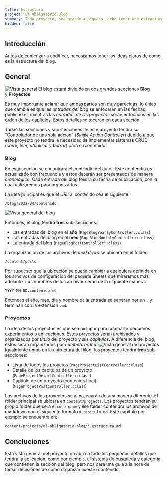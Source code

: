 ```yaml
---
title: Estructura
project: El Obligatorio Blog
summary: Todo proyecto, sea grande o pequeno, debe tener una estructura. Visualizaremos como estara organizado el blog para tener las ideas claras antes de codificar.
hidden: false
---
```

## Introducción

Antes de comenzar a codificar, necesitamos tener las ideas claras de como es la estructura del blog.

## General

![Vista general](/img/el-obligatorio-blog/general-structure.png "Vista general")
El blog estará dividido en dos grandes secciones **Blog** y **Proyectos**.

Es muy importante aclarar que ambas partes son muy parecidas, lo único que cambia es que las *entradas del blog* se enfocarán en las fechas publicadas, mientras las *entradas de los proyectos* serán enfocadas en las orden de los capítulos. Estos detalles se tocaran en cada sección.

Todas las secciones y sub-secciones de este proyecto tendra su "Controlador de una sola accion" ([*Single Action Controller*](https://laravel.com/docs/9.x/controllers#single-action-controllers)) debido a que este proyecto no tendra la necesidad de implementar sistemas CRUD (*crear, leer, atualizar y borrar*) para su contenido.

### Blog

En esta sección se encontrará el contendio del autor. Este contendio es actualizado con frecuencia y estos deberán ser presentados de manera *cronológica*. Cada entrada del blog tendra su fecha de publicación, con la cual utilizaremos para organizarlos.

La idea principal es que el *URL* al contenido sea el siguiente:

`/blog/2022/04/contenido`

![Vista general del blog](/img/el-obligatorio-blog/blog-structure.png "Vista general del blog")

Entonces, el blog tendrá **tres** sub-secciones:

- Las entradas del blog en el **año** (`PageBlogYearlyController::class`)
- Las entradas del blog en el **mes** (`PageBlogMonthlyController::class`)
- La entrada del blog (`PageBlogPostController::class`)

La organización de los archivos de *markdown* se ubicará en el folder:

`/content/posts`

Por supuesto que la ubicación se puede cambiar a cualquiera definida en los arhcivos de configuracion del paquete Sheets que miraremos más adelante. Los nombres de los archivos seran de la siguiente manera:

`YYYY-MM-DD.contenido.md`

Entonces el año, mes, dia y nombre de la entrada se separan por un `.` y terminan con la extension `.md`.

### Proyectos

La idea de los proyectos es que sea un lugar para compartir pequenos experimentos o aplicaciones. Estos proyectos seran archivados y organizados por *título* del proyecto y sus *capitulos*. A diferencia del blog, estos serán organizados por *númbero orden*.
![Vista general de proyectos](/img/el-obligatorio-blog/project-structure.png "Vista general del blog")
Igualmente como en la estructura del blog, los proyectos tendrá **tres** sub-secciones:

- Lista de todos los proyetos (`PageProjectListController::class`)
- Detalle de los capitulos de un proyecto  (`PageProjectDetailController::class`)
- Capitulo de un proyecto (contenido final)  (`PageProjectPostController::class`)

Los archivos de los proyectos se almacenarán de una manera diferente. El folder principal se ubicara en `content/projects`. Los proyectos tendrán su propio folder que sera el `code-name` y ese folder contendra los archivos de markdown con el siguiente formato `#.capitulo.md`. Este capitulo por ejemplo se encuentra en:

`content/projects/el-obligatorio-blog/3.estructura.md`

## Concluciones

Esta vista general del proyecto no abarca todo los pequeños detalles que tendra la aplicacion, como por ejemplo, el sistema de busqueda y categoria que contienen la seccion del blog, pero nos dara una guia a la hora de tomar decisiones de como organizar nuestro contenido.
